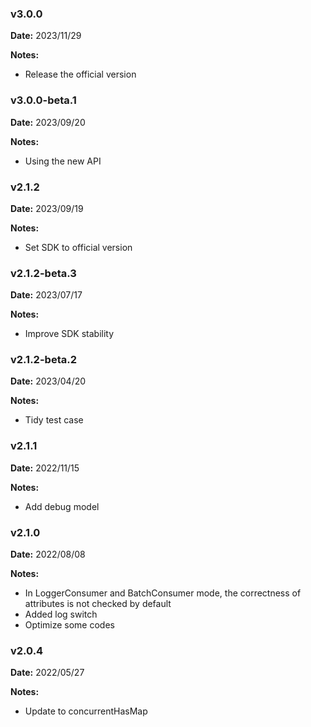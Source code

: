 ### v3.0.0
**Date:** 2023/11/29

**Notes:**

* Release the official version

### v3.0.0-beta.1
**Date:** 2023/09/20

**Notes:**

* Using the new API

### v2.1.2
**Date:** 2023/09/19

**Notes:**

* Set SDK to official version

### v2.1.2-beta.3
**Date:** 2023/07/17

**Notes:**

* Improve SDK stability

### v2.1.2-beta.2
**Date:** 2023/04/20

**Notes:**

* Tidy test case

### v2.1.1
**Date:** 2022/11/15

**Notes:**

* Add debug model

### v2.1.0
**Date:** 2022/08/08

**Notes:**

* In LoggerConsumer and BatchConsumer mode, the correctness of attributes is not checked by default
* Added log switch
* Optimize some codes

### v2.0.4
**Date:** 2022/05/27

**Notes:**

* Update to concurrentHasMap
